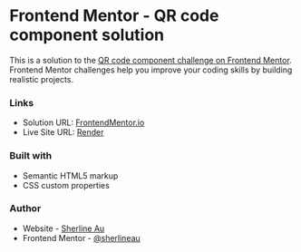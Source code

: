 # Frontend Mentor - QR code component solution

This is a solution to the [QR code component challenge on Frontend Mentor](https://www.frontendmentor.io/challenges/qr-code-component-iux_sIO_H). Frontend Mentor challenges help you improve your coding skills by building realistic projects. 

### Links

- Solution URL: [FrontendMentor.io](https://www.frontendmentor.io/solutions/qr-component-using-htmlcss-u2udKTK3Wj)
- Live Site URL: [Render](https://qr-component-ig9i.onrender.com/)


### Built with

- Semantic HTML5 markup
- CSS custom properties

### Author

- Website - [Sherline Au](https://sherlineau.com)
- Frontend Mentor - [@sherlineau](https://www.frontendmentor.io/profile/sherlineau)
